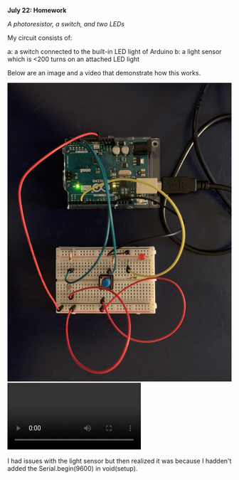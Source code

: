**July 22: Homework**

*A photoresistor, a switch, and two LEDs*

My circuit consists of:

a: a switch connected to the built-in LED light of Arduino
b: a light sensor which is <200 turns on an attached LED light

Below are an image and a video that demonstrate how this works.

![](Circuit1.JPG)
![](Circuit1.MP4)

I had issues with the light sensor but then realized it was because I hadden't added the Serial.begin(9600) in void(setup).
